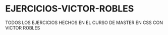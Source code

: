 # EJERCICIOS-VICTOR-ROBLES
 TODOS LOS EJERCICIOS HECHOS EN EL CURSO DE MASTER EN CSS CON VICTOR ROBLES
